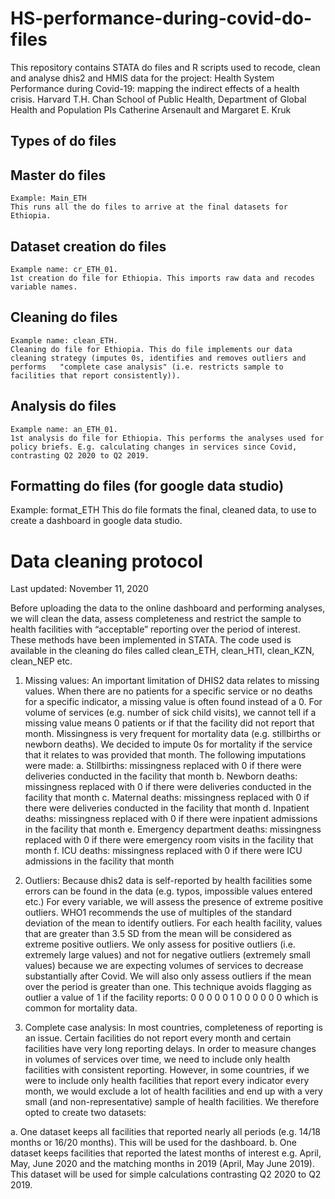 # HS-performance-during-covid-do-files
This repository contains STATA do files and R scripts used to recode, clean and analyse dhis2 and HMIS data for the project: 
Health System Performance during Covid-19: mapping the indirect effects of a health crisis.
Harvard T.H. Chan School of Public Health, Department of Global Health and Population
PIs Catherine Arsenault and Margaret E. Kruk

## Types of do files

  ## Master do files
    Example: Main_ETH
    This runs all the do files to arrive at the final datasets for Ethiopia.  
  ## Dataset creation do files
    Example name: cr_ETH_01.
    1st creation do file for Ethiopia. This imports raw data and recodes variable names.
  ## Cleaning do files
    Example name: clean_ETH. 
    Cleaning do file for Ethiopia. This do file implements our data cleaning strategy (imputes 0s, identifies and removes outliers and performs   "complete case analysis" (i.e. restricts sample to facilities that report consistently)).  
  ## Analysis do files
    Example name: an_ETH_01.
    1st analysis do file for Ethiopia. This performs the analyses used for policy briefs. E.g. calculating changes in services since Covid, contrasting Q2 2020 to Q2 2019.
  ## Formatting do files (for google data studio)
   Example: format_ETH
   This do file formats the final, cleaned data, to use to create a dashboard in google data studio.
 
 
 # Data cleaning protocol 

Last updated: November 11, 2020

Before uploading the data to the online dashboard and performing analyses, we will clean the data, assess completeness and restrict the sample to health facilities with “acceptable” reporting over the period of interest. These methods have been implemented in STATA. The code used is available in the cleaning do files called clean_ETH, clean_HTI, clean_KZN, clean_NEP etc.

1.	Missing values: An important limitation of DHIS2 data relates to missing values. When there are no patients for a specific service or no deaths for a specific indicator, a missing value is often found instead of a 0. For volume of services (e.g. number of sick child visits), we cannot tell if a missing value means 0 patients or if that the facility did not report that month. Missingness is very frequent for mortality data (e.g. stillbirths or newborn deaths). We decided to impute 0s for mortality if the service that it relates to was provided that month. The following imputations were made:
a.	Stillbirths: missingness replaced with 0 if there were deliveries conducted in the facility that month
b.	Newborn deaths: missingness replaced with 0 if there were deliveries conducted in the facility that month
c.	Maternal deaths: missingness replaced with 0 if there were deliveries conducted in the facility that month
d.	Inpatient deaths: missingness replaced with 0 if there were inpatient admissions in the facility that month
e.	Emergency department deaths: missingness replaced with 0 if there were emergency room visits in the facility that month
f.	ICU deaths: missingness replaced with 0 if there were ICU admissions in the facility that month

2.	Outliers: Because dhis2 data is self-reported by health facilities some errors can be found in the data (e.g. typos, impossible values entered etc.) For every variable, we will assess the presence of extreme positive outliers. WHO1 recommends the use of multiples of the standard deviation of the mean to identify outliers. For each health facility, values that are greater than 3.5 SD from the mean will be considered as extreme positive outliers. We only assess for positive outliers (i.e. extremely large values) and not for negative outliers (extremely small values) because we are expecting volumes of services to decrease substantially after Covid. We will also only assess outliers if the mean over the period is greater than one. This technique avoids flagging as outlier a value of 1 if the facility reports: 0 0 0 0 0 1 0 0 0 0 0 0 which is common for mortality data.

3.	Complete case analysis: In most countries, completeness of reporting is an issue. Certain facilities do not report every month and certain facilities have very long reporting delays. In order to measure changes in volumes of services over time, we need to include only health facilities with consistent reporting. However, in some countries, if we were to include only health facilities that report every indicator every month, we would exclude a lot of health facilities and end up with a very small (and non-representative) sample of health facilities. We therefore opted to create two datasets:

a.	One dataset keeps all facilities that reported nearly all periods (e.g. 14/18 months or 16/20 months). This will be used for the dashboard. 
b.	One dataset keeps facilities that reported the latest months of interest e.g. April, May, June 2020 and the matching months in 2019 (April, May June 2019). This dataset will be used for simple calculations contrasting Q2 2020 to Q2 2019.   







